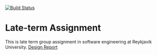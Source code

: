[![Build Status](https://travis-ci.org/The-Lannisters/Late-term-Assignment.svg?branch=master)](https://travis-ci.org/The-Lannisters/Late-term-Assignment)
# Late-term Assignment
This is late term group assignment in software engineering at Reykjavík University.
[Design Report](docs/DesignReport.md)
